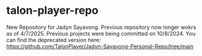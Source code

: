 # talon-player-repo
New Repository for Jadyn Sayavong. Previous repository now longer wokrs as of 4/7/2025. Previous projects were being committed on 10/8/2024.
You can find the deprecated version here: https://github.com/TalonPlayer/Jadyn-Sayavong-Personal-Repo/tree/main
